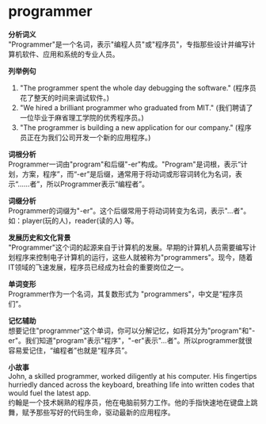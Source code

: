# programmer

**分析词义**  
"Programmer"是一个名词，表示"编程人员"或"程序员"，专指那些设计并编写计算机软件、应用和系统的专业人员。

  

**列举例句**

  

1.  "The programmer spent the whole day debugging the software." (程序员花了整天的时间来调试软件。)
2.  "We hired a brilliant programmer who graduated from MIT." (我们聘请了一位毕业于麻省理工学院的优秀程序员。)
3.  "The programmer is building a new application for our company." (程序员正在为我们公司开发一个新的应用程序。)

  

**词根分析**  
Programmer一词由"program"和后缀"-er"构成。"Program"是词根，表示“计划，方案，程序”，而“-er”是后缀，通常用于将动词或形容词转化为名词，表示“……者”，所以Programmer表示“编程者”。

  

**词缀分析**  
Programmer的词缀为"-er"。这个后缀常用于将动词转变为名词，表示"…者"。 如：player(玩的人)，reader(读的人) 等。

  

**发展历史和文化背景**  
"Programmer"这个词的起源来自于计算机的发展。早期的计算机人员需要编写计划程序来控制电子计算机的运行，这些人就被称为"programmers"。现今，随着IT领域的飞速发展，程序员已经成为社会的重要岗位之一。

  

**单词变形**  
Programmer作为一个名词，其复数形式为 "programmers"，中文是“程序员们”。

  

**记忆辅助**  
想要记住"programmer"这个单词，你可以分解记忆，如将其分为"program"和"-er"。我们知道"program"表示"程序"，"-er"表示"…者"。所以programmer就很容易爱记住，“编程者”也就是“程序员”。

  

**小故事**  
John, a skilled programmer, worked diligently at his computer. His fingertips hurriedly danced across the keyboard, breathing life into written codes that would fuel the latest app.  
约翰是一个技术娴熟的程序员，他在电脑前努力工作。他的手指快速地在键盘上跳舞，赋予那些写好的代码生命，驱动最新的应用程序。
